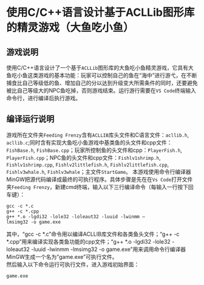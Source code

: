 # 使用C/C++语言设计基于ACLLib图形库的精灵游戏（大鱼吃小鱼）
## 游戏说明
使用C/C++语言设计了一个基于`ACLLib`图形库的大鱼吃小鱼精灵游戏，它具有大鱼吃小鱼这类游戏的基本功能：玩家可以控制自己的鱼在“海中”进行游弋，在不断捕食比自己等级低的鱼、增加自己的分以达到升级变大所需条件的同时，还要避免被比自己等级大的NPC鱼吃掉，否则游戏结束。运行游行需要在`VS Code`终端输入命令行，进行编译后执行游戏。
## 编译运行说明
游戏所在文件夹`Feeding Frenzy`含有`ACLLIB`库头文件和C语言文件：`acllib.h`, `acllib.c`;同时含有实现大鱼吃小鱼游戏中基类鱼的头文件和cpp文件：`FishBase.h`, `FishBase.cpp`；玩家所控制鱼的头文件和cpp：`PlayerFish.h`, `PlayerFish.cpp`；NPC鱼的头文件和cpp文件：`Fishlv1shrimp.h`, `Fishlv1shrimp.cpp`, `Fishlv2littlefish.h`, `Fishlv2littlefish.cpp`, `Fishlv3whale.h`, `Fishlv3whale`；主文件`StartGame`。 本游戏使用命令行编译器MinGW把源代码编译成最终的可执行程序。具体步骤是先在在`Vs Code`打开文件夹`Feeding Frenzy`，新建cmd终端，输入以下三行编译命令（每输入一行按下回车键）：
```
gcc -c *.c  
g++ -c *.cpp
g++ *.o -lgdi32 -lole32 -loleaut32 -luuid -lwinmm – 
lmsimg32 -o game.exe
```
其中，“gcc -c *.c”命令用以编译ACLLIB库文件和各类鱼头文件；“g++ -c *.cpp”用来编译实现各类鱼功能的cpp文件；“g++ *.o -lgdi32 -lole32 -loleaut32 -luuid -lwinmm -lmsimg32 -o game.exe”用来调用命令行编译器MinGW生成一个名为”game.exe”可执行文件。  
然后输入以下命令运行可执行文件，进入游戏初始界面：
```
game.exe
```
